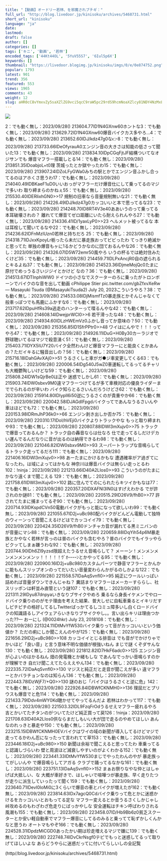 ```yaml
---
title: "【動画】オードリー若林、を邪魔されブチギ："
full_url: "http://blog.livedoor.jp/kinisoku/archives/5468731.html"
short_url: "kinisoku"
language: "ja"
date: 
lastmod: 
draft: false
author: []
categories: []
tags: ['キニ', '動画', '若林']
encoded_tags: ['44Kt44OL', '5YuV55S7', '6Iul5p6X']
keywords: []
thumbnail: "https://livedoor.blogimg.jp/kinisoku/imgs/0/e/0e874752.png"
popular: 1793
latest: 901
trend: 356
featured: 553
views: 1965
comments: 43
weight: 12
slug: aHR0cC8vYmxvZy5saXZlZG9vci5qcC9raW5pc29rdS9hcmNoaXZlcy81NDY4NzMxLmh0bWw=
---
```


![](https://livedoor.blogimg.jp/kinisoku/imgs/0/e/0e874752.png)

2：でも動く無し：2023/09/28() 213604.77ID1N4GXnw60ホントな3：でも動く無し：2023/09/28() 213629.72ID1N4GXnw60爆音バイクカス多やろ…4：でも動く無し：2023/09/28() 213652.60IDJ/kdz47g0な👉8：でも動く無し：2023/09/28() 213733.66IDeOfyrauA0エンジン音の大きさは知能の低さって聞いた13：でも動く無し：2023/09/28() 213834.10IDpCGqFjtJF結構ついてなオジサンでも 爆音マフラー搭載しとる14：でも動く無し：2023/09/28() 213851.35IDoabjoL+t0理 茨城ったとか獄やったわ15：でも動く無し：2023/09/28() 213907.24IDZoLFyGWa0みちの駅とかでエンジン音ふかし合ってるのはアホくさ思うわ17：でも動く無し：2023/09/28() 214040.49IDBKaeF1uD0いいおっがマフラーだけ爆音仕にして乗ってるのマジで多いわ 取り締まらのかねぇ55：でも動く無し：2023/09/28() 215530.40IDERlixhGN0>>17 規制の旧車なら音量規制無いな21：でも動く無し：2023/09/28() 214226.49IDJ/kdz47g0カッコいいと本で思ってるな23：でも動く無し：2023/09/28() 214248.70ID8RT4V3e40ああいうのって乗ってる本耳破壊されの？ 離れてて爆音てゼロ距離にいたら耐えられんやろ27：でも動く無し：2023/09/28() 214336.41ID/1yaxLyP0>>23 ヘルメット被ってるな 本は耳栓して聞いてるなや22：でも動く無し：2023/09/28() 214236.62IDFnMzIUzn0若林と持ちだろ 25：でも動く無し：2023/09/28() 214318.71IDJxxKpoyLr栃ったら未だに暴走族おってビビったわ てっきり絶滅かと思ってた 単独の爆音もヶに1るかどうかなのに団ておるんやな26：でも動く無し：2023/09/28() 214326.07ID5W72emr50風やろ いうの杯るでは絶対住みたくけど35：でも動く無し：2023/09/28() 214459.71IDLPxAncjR0自の遮られるとキるよね37：でも動く無し：2023/09/28() 214523.36IDjmeMojQc0たまに原付でめっうるさいジジイとかけど なの？36：でも動く無し：2023/09/28() 214513.67IDTInphiWW0 ドイツの小さなでスクーターのろに乗ったがトロンボーンでバイクのな音を出して動画 cPhilippe Stier pic.twitter.com/gbZfxvXeRw— Masayuki Tsuda (@MasayukiTsuda2) July 20, 2023こういうやろ？38：でも動く無し：2023/09/28() 214533.08IDjMismfTz0暴走族とかそんじゃなくて般車っぽつでも馬鹿にふかすな6：でも動く無し：2023/09/28() 213717.62IDpuHfRs39a逃走のハンターって喋るんやな42：でも動く無し：2023/09/28() 214608.14IDwejprWCl0>>6 若干滑ったな48：でも動く無し：2023/09/28() 214934.60IDLzHWEmVz0ふかし音ってか意味の？50：でも動く無し：2023/09/28() 215356.85ID1SfrPPtr0>>48 ワイはにんやで！！！ってやろ47：でも動く無し：2023/09/28() 214926.11IDuG+H0By30カーラジオで野球聴いてるはマジで殺意湧く51：でも動く無し：2023/09/28() 215403.71IDYX5IU7Y20バイク全然わんけど爆音マフラーにと能良くとかあんの？ただイキるに騒音出しの？56：でも動く無し：2023/09/28() 215716.18IDahGAvXAj0>>51 うるさくしと車がガ●ジ車変更してくる63：でも動く無し：2023/09/28() 220006.54IDg540J5wZ0車運転してるってるチャリも大概鬱陶しいけどな59：でも動く無し：2023/09/28() 215808.24IDW1sQjrBe0は正や 迷惑でしかし61：でも動く無し：2023/09/28() 215903.74IDW0sbxv9M0違マフラーつけてるが多て車検対応の優良ライダーまででられるのが辛いわ バイク知らとるさいんだろうけどさ62：でも動く無し：2023/09/28() 215914.80IDIypll6i50逆にうるさくのが貴重やか66：でも動く無し：2023/09/28() 220042.58IDJAGdIFpgdバイクってであんなうるさいんや 車はほどでも72：でも動く無し：2023/09/28() 220153.98IDRmJhP36k0>>66 エンジン剥き出しか否か75：でも動く無し：2023/09/28() 220310.17IDoI/hVEji0バイクよりトラックやな もっと取り締まれや93：でも動く無し：2023/09/28() 220807.88IDWl3mXujv0>>75 トラックで爆音っておるんか？ トラック自の轟音ならは仕なろ 仕で走ってるしだけデカい運んでるんだなりに音が出るのは納得できるわ98：でも動く無し：2023/09/28() 221046.82IDW0sbxv9M0>>93 スーパートラップな音鳴らしてるトラック走ってるだろ111：でも動く無し：2023/09/28() 221406.16IDWl3mXujv0>>98 あーたまにかけるかもな 遭遇確率がア過ぎてになったわ。は域によってはかもな 神奈川は爆音バイクは無らい走っとるわ102：!ninja：2023/09/28() 221213.66ID40A2LIos0>>93 こういうのがたまにかなり遠くまで聞こえる 129：でも動く無し：2023/09/28() 221758.61IDWl3mXujv0>>102 路に住んでてのにられたらキツイかもなは77：でも動く無し：2023/09/28() 220357.20IDXAFNl3lN0はすげえわかる でが許されのか謎81：でも動く無し：2023/09/28() 220515.29ID26V9/fhB0>>77 許されてたまに捕まってるぞ90：でも動く無し：2023/09/28() 220714.93IDKspdCVn50電動バイクがもっと能になって欲しいわ99：でも動く無し：2023/09/28() 221055.67ID2j+uBc980配バイクがどんどん電動して独特のウィーンって音聞こえるけどはでカッコイイ79：でも動く無し：2023/09/28() 220424.35ID26V9/fhB0ドンチャカ音が漏れてる黒ミニバンのが音量にマシ88：でも動く無し：2023/09/28() 220659.88IDqYih54p6M暴走族とかやなく若林が言っのは普のバイクも含むやろ？普のバイクでもイラッやらビクッてしまぁ嫌うわな92：でも動く無し：2023/09/28() 220744.90IDh6Zl9yzsd限超えたうるせえ音鳴らして？ メーーン！メンメンメンメンメンメンッ！！！！！ｳﾞｵｰｰｰｰﾝとかやってる95：でも動く無し：2023/09/28() 220900.16ID2j+uBc980カスタムパーツで静音マフラーとかんか に能もんスリップオンのってだいたい音量変わらんかがるのしかよな122：でも動く無し：2023/09/28() 221558.57IDaAqSvnfl0>>95 純正にウールいっぱい詰めれば音量ダウンできんじゃね？ 糞詰まりマフラーはメーカーすららし、社スリッポンは軒並み直管という謎107：でも動く無し：2023/09/28() 221311.29IDyu87dnpyaいきなりブサイクやめろ 乗るなら身長イケメンでやロードバイク乗りののがモテ理由を考えた結果、普大しせに自転車乗るとイキリだすしピチピチの格好してるしTwitterばっかてるしコミュ障多いし白くロードバイクの知識語るしアイウェアらいきなりブサイクやし。。言い出らキリほ理由つかった??— おーにし (@0024hkr) July 23, 2018108：でも動く無し：2023/09/28() 221324.11IDtMvYfW530バイク乗りって音がカッコいいという価値か？ ただの痢にしか聞こえんのやが125：でも動く無し：2023/09/28() 221656.29ID2j+uBc980>>108 カッコイイとじる排音は でも音がでかけりゃでかいほど「良い音」と言う意味不明な価値が根強いねん まじで謎 くぞダサんな130：でも動く無し：2023/09/28() 221812.82ID7HkF6adc0>>125 エンジン音が心よいのはかるねん 畑の発電機とか緒もしな であんなでっかい音鳴らすのかが理解でき 自だけ聞こえてたらええやん134：でも動く無し：2023/09/28() 222335.72IDaAqSvnfl0>>130 マジスと純正だと走音が聞こえが多い 違マフラーとかバラチョンなのは知らん136：でも動く無し：2023/09/28() 222443.78IDzWjF7/+Q0>>130 謎のおじ「バイクはうるさくと逆に危」142：でも動く無し：2023/09/28() 222926.84IDBWfCKNMH0>>136 理屈だとプリウスも爆音でと危114：でも動く無し：2023/09/28() 221433.79IDdv4mWY0Kd聴かせてやってるんだよ 若林はわかって117：でも動く無し：2023/09/28() 221503.32IDL9FzqFrOdうるせえマフラー疲れるやろ 吉とかいてたチタンのがついてたけど純正買って戻126：!ninja：2023/09/28() 221708.63ID40A2LIos0供ならまだしもいい大が団で走るのやめてほしい あんなのれっきと暴走や150：でも動く無し：2023/09/28() 223215.15IDBWfCKNMH0EVバイクはワイの域の新聞が導入してるけどマジで走ってるかわん忍になったって言われてて草153：でも動く無し：2023/09/28() 223446.18ID2j+uBc980>>150 新聞は余裕で聞こえると思ってたわ 車乗ってると認識しづらいわ 壁と周波ほど減衰しやすいのがよくわかる152：でも動く無し：2023/09/28() 223441.33IDtMvYfW530まじでやったわんのやが 暴走族ってがしいんや で爆音鳴らしてアガる クラブで踊ってるなかな161：でも動く無し：2023/09/28() 223751.13IDaAqSvnfl0>>152 まぁお祭りなやな仲とはしゃげば大抵しい、な 大概が車好きで、はしゃいで喧嘩つが暴走族、早く走りたつが走りに派生していったって聞く159：でも動く無し：2023/09/28() 223640.71IDevl0IoMi0に3くらいで爆音の車とバイクが増えたが162：でも動く無し：2023/09/28() 223814.63IDx7agcQ0Cdバイク乗りって危とかに迷惑かけるをカッコいいとおもってる定な マフラー変えるとか音うるさくしかじゃし峠攻めるのもわざわざ危走りにばっかやしな 安全運転はチキン呼ばわりされる風潮も155：でも動く無し：2023/09/28() 223458.07ID/Hb9Bb6z0貧乏スクーターとか安い軽自動車でマフラー爆音にしてるのみると乗ってて恥ずかしくんかなと思うわ オートマもやぞ166：でも動く無し：2023/09/28() 224528.31IDpdzMiCGD0あったかい期は珍走増えるマジで嫌に139：でも動く無し：2023/09/28() 222748.74IDvCkrNsgf0テビでもっと迷惑してるって取りげてほしいよな あらどうやらに迷惑だってに付いてらしいしの全記覧

(http//blog.livedoor.jp/kinisoku/archives/5468731.html)

